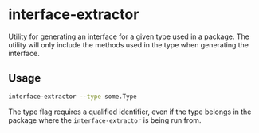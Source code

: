 # interface-extractor

Utility for generating an interface for a given type used in a package. The utility will only include the methods used in the type when generating the interface.

## Usage

```bash
interface-extractor --type some.Type
```

The type flag requires a qualified identifier, even if the type belongs in the package where the `interface-extractor` is being run from.

